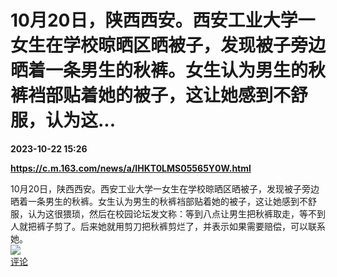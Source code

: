 # 10月20日，陕西西安。西安工业大学一女生在学校晾晒区晒被子，发现被子旁边晒着一条男生的秋裤。女生认为男生的秋裤裆部贴着她的被子，这让她感到不舒服，认为这...

**2023-10-22 15:26**

**https://c.m.163.com/news/a/IHKT0LMS05565Y0W.html**

10月20日，陕西西安。西安工业大学一女生在学校晾晒区晒被子，发现被子旁边晒着一条男生的秋裤。女生认为男生的秋裤裆部贴着她的被子，这让她感到不舒服，认为这很猥琐，然后在校园论坛发文称：等到八点让男生把秋裤取走，等不到人就把裤子剪了。后来她就用剪刀把秋裤剪烂了，并表示如果需要赔偿，可以联系她。  
![](https://img3.chouti.com/CHOUTI_20231022/F98E09AC1E2A49FC957184F2835C4443_W408H408.jpeg)  
[评论](https://m.chouti.com/link/40368452)